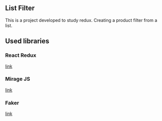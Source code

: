 ## List Filter

This is a project developed to study redux. Creating a product filter from a list.

## Used libraries

### React Redux

[link](https://react-redux.js.org/)

### Mirage JS

[link](https://miragejs.com/)

### Faker

[link](https://fakerjs.dev/)
